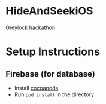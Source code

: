 # HideAndSeekiOS
Greylock hackathon

# Setup Instructions
## Firebase (for database)
- Install [cocoapods](https://guides.cocoapods.org/using/getting-started.html#getting-started)
- Run `pod install` in the directory
